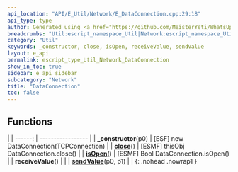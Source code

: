 ```yaml
---
api_location: "API/E_Util/Network/E_DataConnection.cpp:29:18"
api_type: type
author: Generated using <a href="https://github.com/MeisterYeti/WhatsUpDoc">WhatsUpDoc</a>
breadcrumbs: "Util:escript_namespace_Util|Network:escript_namespace_Util_Network"
category: "Util"
keywords: _constructor, close, isOpen, receiveValue, sendValue
layout: e_api
permalink: escript_type_Util_Network_DataConnection
show_in_toc: true
sidebar: e_api_sidebar
subcategory: "Network"
title: "DataConnection"
toc: false
---
```


## Functions

|
| ------: | ----------------- |
| **_constructor**(p0) | [ESF] new DataConnection(TCPConnection) |
| **[close](classUtil_1_1Network_1_1DataConnection#classUtil_1_1Network_1_1DataConnection_1af9be8f97ae2f0b7200de467ae86f5ae3)**() | [ESMF] thisObj DataConnection.close() |
| **[isOpen](classUtil_1_1Network_1_1DataConnection#classUtil_1_1Network_1_1DataConnection_1aa0a0c5006c3f47113c410dcbc1e84e4e)**() | [ESMF] Bool DataConnection.isOpen() |
| **receiveValue**() |  |
| **[sendValue](classUtil_1_1Network_1_1DataConnection#classUtil_1_1Network_1_1DataConnection_1a397dc2a957a2489f26c78a70a59ae95b)**(p0, p1) |  |
{: .nohead .nowrap1 }
